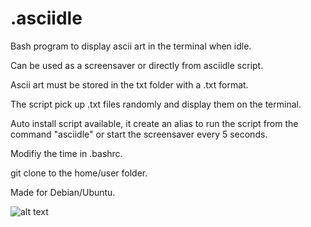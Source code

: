 # .asciidle
Bash program to display ascii art in the terminal when idle.

Can be used as a screensaver or directly from asciidle script.

Ascii art must be stored in the txt folder with a .txt format.

The script pick up .txt files randomly and display them on the terminal.

Auto install script available, it create an alias to run the script from the command "asciidle" or start the screensaver every 5 seconds.

Modifiy the time in .bashrc.

git clone to the home/user folder.

Made for Debian/Ubuntu.

![alt text](https://files.catbox.moe/klulg5.jpg)
